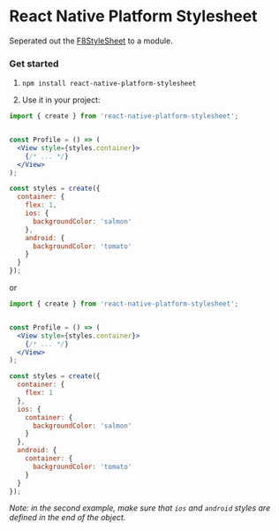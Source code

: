 React Native Platform Stylesheet
===

Seperated out the [F8StyleSheet](https://github.com/fbsamples/f8app/blob/master/js/common/F8StyleSheet.js) to a module.

### Get started

1. `npm install react-native-platform-stylesheet`

2. Use it in your project:

  ```jsx
  import { create } from 'react-native-platform-stylesheet';
  
  
  const Profile = () => (
    <View style={styles.container}>
      {/* ... */}
    </View>
  );
  
  const styles = create({
    container: {
      flex: 1,
      ios: {
        backgroundColor: 'salmon'
      },
      android: {
        backgroundColor: 'tomato'
      }
    }
  });
  ```
  
  or
  
  ```jsx
  import { create } from 'react-native-platform-stylesheet';
  
  
  const Profile = () => (
    <View style={styles.container}>
      {/* ... */}
    </View>
  );
  
  const styles = create({
    container: {
      flex: 1
    },
    ios: {
      container: {
        backgroundColor: 'salmon'
      }
    },
    android: {
      container: {
        backgroundColor: 'tomato'
      }
    }
  });
  ```
  
  *Note: in the second example, make sure that `ios` and `android` styles are defined in the end of the object.*

